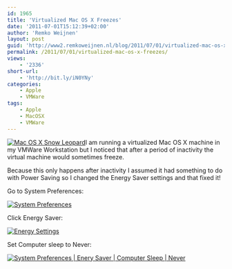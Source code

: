 ```yaml
---
id: 1965
title: 'Virtualized Mac OS X Freezes'
date: '2011-07-01T15:12:39+02:00'
author: 'Remko Weijnen'
layout: post
guid: 'http://www2.remkoweijnen.nl/blog/2011/07/01/virtualized-mac-os-x-freezes/'
permalink: /2011/07/01/virtualized-mac-os-x-freezes/
views:
    - '2336'
short-url:
    - 'http://bit.ly/iN0YNy'
categories:
    - Apple
    - VMWare
tags:
    - Apple
    - MacOSX
    - VMWare
---
```


[![Mac OS X Snow Leopard](http://192.168.40.25:8081/wp-content/uploads/2011/07/image_thumb3.png "Mac OS X")](http://192.168.40.25:8081/wp-content/uploads/2011/07/image3.png)I am running a virtualized Mac OS X machine in my VMWare Workstation but I noticed that after a period of inactivity the virtual machine would sometimes freeze.

Because this only happens after inactivity I assumed it had something to do with Power Saving so I changed the Energy Saver settings and that fixed it!

Go to System Preferences:

[![System Preferences](http://192.168.40.25:8081/wp-content/uploads/2011/07/image_thumb.png "System Preferences")](http://192.168.40.25:8081/wp-content/uploads/2011/07/image.png)

Click Energy Saver:

[![Energy Settings](http://192.168.40.25:8081/wp-content/uploads/2011/07/image_thumb1.png "System Preferences")](http://192.168.40.25:8081/wp-content/uploads/2011/07/image1.png)

Set Computer sleep to Never:

[![System Preferences | Enery Saver | Computer Sleep | Never](http://192.168.40.25:8081/wp-content/uploads/2011/07/image_thumb2.png "Energy Saver")](http://192.168.40.25:8081/wp-content/uploads/2011/07/image2.png)